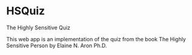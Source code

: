 HSQuiz
======

The Highly Sensitive Quiz

This web app is an implementation of the quiz from the book The Highly Sensitive Person by Elaine N. Aron Ph.D.
